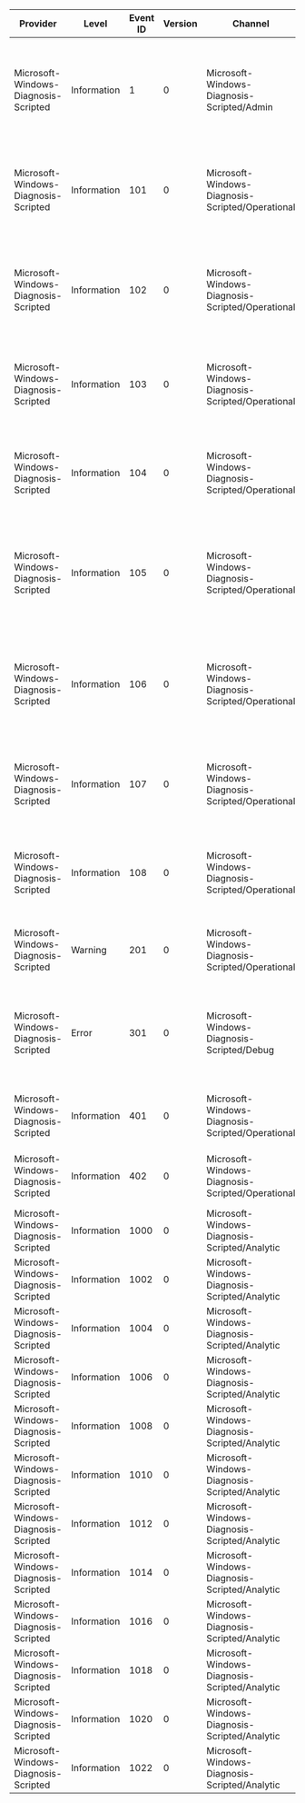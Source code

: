 Provider                              |  Level        |  Event ID  |  Version  |  Channel                                           |  Task                                  |  Opcode  |  Keyword  |  Message
--------------------------------------|---------------|------------|-----------|----------------------------------------------------|----------------------------------------|----------|-----------|-----------------------------------------------------------------------------------------------------------------------
Microsoft-Windows-Diagnosis-Scripted  |  Information  |  1         |  0        |  Microsoft-Windows-Diagnosis-Scripted/Admin        |                                        |          |           |  The scripted diagnostic engine executed a diagnostic package located at {PackagePath} with ID {PackageId}.
Microsoft-Windows-Diagnosis-Scripted  |  Information  |  101       |  0        |  Microsoft-Windows-Diagnosis-Scripted/Operational  |                                        |          |           |  The scripted diagnostic engine started initializing a diagnostic package located at {PackagePath}.
Microsoft-Windows-Diagnosis-Scripted  |  Information  |  102       |  0        |  Microsoft-Windows-Diagnosis-Scripted/Operational  |                                        |          |           |  The scripted diagnostic engine completed initializing a diagnostic package located at {PackagePath}.
Microsoft-Windows-Diagnosis-Scripted  |  Information  |  103       |  0        |  Microsoft-Windows-Diagnosis-Scripted/Operational  |                                        |          |           |  The scripted diagnostic engine started diagnosing the diagnostic package {PackageId}.
Microsoft-Windows-Diagnosis-Scripted  |  Information  |  104       |  0        |  Microsoft-Windows-Diagnosis-Scripted/Operational  |                                        |          |           |  The scripted diagnostic engine completed diagnosing the diagnostic package {PackageId}.
Microsoft-Windows-Diagnosis-Scripted  |  Information  |  105       |  0        |  Microsoft-Windows-Diagnosis-Scripted/Operational  |                                        |          |           |  The scripted diagnostic engine started running the resolution {ResolutionId} in the diagnostic package {PackageId}.
Microsoft-Windows-Diagnosis-Scripted  |  Information  |  106       |  0        |  Microsoft-Windows-Diagnosis-Scripted/Operational  |                                        |          |           |  The scripted diagnostic engine completed running the resolution {ResolutionId} in the diagnostic package {PackageId}.
Microsoft-Windows-Diagnosis-Scripted  |  Information  |  107       |  0        |  Microsoft-Windows-Diagnosis-Scripted/Operational  |                                        |          |           |  The scripted diagnostic engine started verifying the diagnostic package {PackageId}.
Microsoft-Windows-Diagnosis-Scripted  |  Information  |  108       |  0        |  Microsoft-Windows-Diagnosis-Scripted/Operational  |                                        |          |           |  The scripted diagnostic engine completed verifying the diagnostic package {PackageId}.
Microsoft-Windows-Diagnosis-Scripted  |  Warning      |  201       |  0        |  Microsoft-Windows-Diagnosis-Scripted/Operational  |                                        |          |           |  The scripted diagnostic engine has encountered an error {Status}.
Microsoft-Windows-Diagnosis-Scripted  |  Error        |  301       |  0        |  Microsoft-Windows-Diagnosis-Scripted/Debug        |                                        |          |           |  The scripted diagnostic engine has encountered an error in function {FunctionName}; line {LineNumber}: {ErrorCode}.
Microsoft-Windows-Diagnosis-Scripted  |  Information  |  401       |  0        |  Microsoft-Windows-Diagnosis-Scripted/Operational  |                                        |          |           |  Rootcause {RootCauseId} was detected in package {PackageId}.
Microsoft-Windows-Diagnosis-Scripted  |  Information  |  402       |  0        |  Microsoft-Windows-Diagnosis-Scripted/Operational  |                                        |          |           |  Rootcause {RootCauseId} was resolved in package {PackageId}.
Microsoft-Windows-Diagnosis-Scripted  |  Information  |  1000      |  0        |  Microsoft-Windows-Diagnosis-Scripted/Analytic     |  SCRIPTED_DIAGNOSTICS_TASK_HOST        |  Start   |           |
Microsoft-Windows-Diagnosis-Scripted  |  Information  |  1002      |  0        |  Microsoft-Windows-Diagnosis-Scripted/Analytic     |  SCRIPTED_DIAGNOSTICS_TASK_HOST        |  Stop    |           |
Microsoft-Windows-Diagnosis-Scripted  |  Information  |  1004      |  0        |  Microsoft-Windows-Diagnosis-Scripted/Analytic     |  SCRIPTED_DIAGNOSTICS_TASK_SERIALIZE   |  Start   |           |
Microsoft-Windows-Diagnosis-Scripted  |  Information  |  1006      |  0        |  Microsoft-Windows-Diagnosis-Scripted/Analytic     |  SCRIPTED_DIAGNOSTICS_TASK_SERIALIZE   |  Stop    |           |
Microsoft-Windows-Diagnosis-Scripted  |  Information  |  1008      |  0        |  Microsoft-Windows-Diagnosis-Scripted/Analytic     |  SCRIPTED_DIAGNOSTICS_TASK_INITIALIZE  |  Start   |           |
Microsoft-Windows-Diagnosis-Scripted  |  Information  |  1010      |  0        |  Microsoft-Windows-Diagnosis-Scripted/Analytic     |  SCRIPTED_DIAGNOSTICS_TASK_INITIALIZE  |  Stop    |           |
Microsoft-Windows-Diagnosis-Scripted  |  Information  |  1012      |  0        |  Microsoft-Windows-Diagnosis-Scripted/Analytic     |  SCRIPTED_DIAGNOSTICS_TASK_VALIDATE    |  Start   |           |
Microsoft-Windows-Diagnosis-Scripted  |  Information  |  1014      |  0        |  Microsoft-Windows-Diagnosis-Scripted/Analytic     |  SCRIPTED_DIAGNOSTICS_TASK_VALIDATE    |  Stop    |           |
Microsoft-Windows-Diagnosis-Scripted  |  Information  |  1016      |  0        |  Microsoft-Windows-Diagnosis-Scripted/Analytic     |  SCRIPTED_DIAGNOSTICS_TASK_SCRIPT      |  Start   |           |
Microsoft-Windows-Diagnosis-Scripted  |  Information  |  1018      |  0        |  Microsoft-Windows-Diagnosis-Scripted/Analytic     |  SCRIPTED_DIAGNOSTICS_TASK_SCRIPT      |  Stop    |           |
Microsoft-Windows-Diagnosis-Scripted  |  Information  |  1020      |  0        |  Microsoft-Windows-Diagnosis-Scripted/Analytic     |  SCRIPTED_DIAGNOSTICS_TASK_TRUST       |  Start   |           |
Microsoft-Windows-Diagnosis-Scripted  |  Information  |  1022      |  0        |  Microsoft-Windows-Diagnosis-Scripted/Analytic     |  SCRIPTED_DIAGNOSTICS_TASK_TRUST       |  Stop    |           |